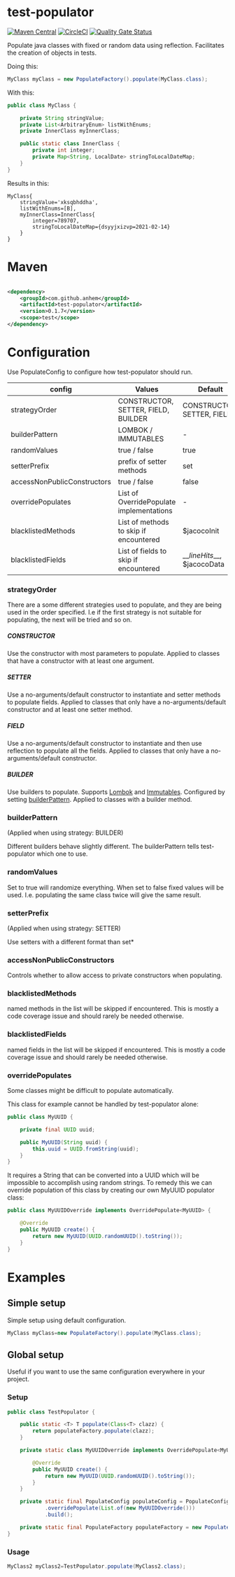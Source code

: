 # test-populator

[![Maven Central](https://img.shields.io/maven-central/v/com.github.anhem/test-populator.svg)](https://search.maven.org/search?q=g:com.github.anhem%20a:test-populator)
[![CircleCI](https://circleci.com/gh/anhem/test-populator/tree/main.svg?style=svg)](https://circleci.com/gh/anhem/test-populator/tree/main)
[![Quality Gate Status](https://sonarcloud.io/api/project_badges/measure?project=com.github.anhem%3Atest-populator&metric=alert_status)](https://sonarcloud.io/dashboard?id=com.github.anhem%3Atest-populator)

Populate java classes with fixed or random data using reflection. Facilitates the creation of objects in tests.

Doing this:

```java
MyClass myClass = new PopulateFactory().populate(MyClass.class);
```

With this:

```java
public class MyClass {

    private String stringValue;
    private List<ArbitraryEnum> listWithEnums;
    private InnerClass myInnerClass;

    public static class InnerClass {
        private int integer;
        private Map<String, LocalDate> stringToLocalDateMap;
    }
}
```

Results in this:

```
MyClass{
    stringValue='xksqbhddha', 
    listWithEnums=[B], 
    myInnerClass=InnerClass{
        integer=789707, 
        stringToLocalDateMap={dsyyjxizvp=2021-02-14}
    }
}
```

# Maven

```xml

<dependency>
    <groupId>com.github.anhem</groupId>
    <artifactId>test-populator</artifactId>
    <version>0.1.7</version>
    <scope>test</scope>
</dependency>
```

# Configuration

Use PopulateConfig to configure how test-populator should run.

| config                      | Values                                   | Default                         |
|-----------------------------|------------------------------------------|---------------------------------|
| strategyOrder               | CONSTRUCTOR, SETTER, FIELD, BUILDER      | CONSTRUCTOR, SETTER, FIELD      |
| builderPattern              | LOMBOK / IMMUTABLES                      | -                               |
| randomValues                | true / false                             | true                            |
| setterPrefix                | prefix of setter methods                 | set                             |
| accessNonPublicConstructors | true / false                             | false                           |
| overridePopulates           | List of OverridePopulate implementations | -                               |
| blacklistedMethods          | List of methods to skip if encountered   | $jacocoInit                     |
| blacklistedFields           | List of fields to skip if encountered    | \_\_$lineHits$\_\_, $jacocoData |    

### strategyOrder

There are a some different strategies used to populate, and they are being used in the order specified. I.e if the first
strategy is not suitable for populating, the next will be tried and so on.

##### CONSTRUCTOR

Use the constructor with most parameters to populate. Applied to classes that have a constructor with at least one
argument.

##### SETTER

Use a no-arguments/default constructor to instantiate and setter methods to populate fields. Applied to classes that
only have a no-arguments/default constructor and at least one setter method.

##### FIELD

Use a no-arguments/default constructor to instantiate and then use reflection to populate all the fields. Applied to
classes that only have a no-arguments/default constructor.

##### BUILDER

Use builders to populate. Supports [Lombok](https://projectlombok.org/) and [Immutables](https://immutables.github.io/).
Configured by setting [builderPattern](#builderpattern). Applied to classes with a builder method.

### builderPattern

(Applied when using strategy: BUILDER)

Different builders behave slightly different. The builderPattern tells test-populator which one to use.

### randomValues

Set to true will randomize everything. When set to false fixed values will be used. I.e. populating the same class twice
will give the same result.

### setterPrefix

(Applied when using strategy: SETTER)

Use setters with a different format than set*

### accessNonPublicConstructors

Controls whether to allow access to private constructors when populating.

### blacklistedMethods

named methods in the list will be skipped if encountered. This is mostly a code coverage issue and should rarely be
needed otherwise.

### blacklistedFields

named fields in the list will be skipped if encountered. This is mostly a code coverage issue and should rarely be
needed otherwise.

### overridePopulates

Some classes might be difficult to populate automatically.

This class for example cannot be handled by test-populator alone:

```java
public class MyUUID {

    private final UUID uuid;

    public MyUUID(String uuid) {
        this.uuid = UUID.fromString(uuid);
    }
}
```

It requires a String that can be converted into a UUID which will be impossible to accomplish using random strings. To
remedy this we can override population of this class by creating our own MyUUID populator class:

```java
public class MyUUIDOverride implements OverridePopulate<MyUUID> {

    @Override
    public MyUUID create() {
        return new MyUUID(UUID.randomUUID().toString());
    }
}
```

# Examples

## Simple setup

Simple setup using default configuration.

```java
MyClass myClass=new PopulateFactory().populate(MyClass.class);
```

## Global setup

Useful if you want to use the same configuration everywhere in your project.

### Setup

```java
public class TestPopulator {

    public static <T> T populate(Class<T> clazz) {
        return populateFactory.populate(clazz);
    }

    private static class MyUUIDOverride implements OverridePopulate<MyUUID> {

        @Override
        public MyUUID create() {
            return new MyUUID(UUID.randomUUID().toString());
        }
    }

    private static final PopulateConfig populateConfig = PopulateConfig.builder()
            .overridePopulate(List.of(new MyUUIDOverride()))
            .build();

    private static final PopulateFactory populateFactory = new PopulateFactory(populateConfig);
}
```

### Usage

```java
MyClass2 myClass2=TestPopulator.populate(MyClass2.class);
```
